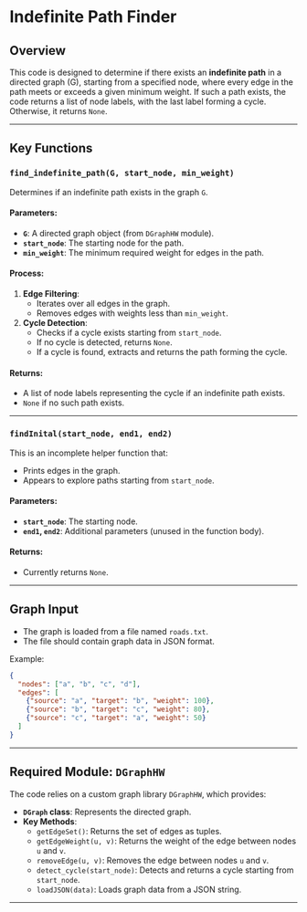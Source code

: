 # Indefinite Path Finder

## Overview
This code is designed to determine if there exists an **indefinite path** in a directed graph (G), starting from a specified node, where every edge in the path meets or exceeds a given minimum weight. If such a path exists, the code returns a list of node labels, with the last label forming a cycle. Otherwise, it returns `None`.

---

## Key Functions

### `find_indefinite_path(G, start_node, min_weight)`
Determines if an indefinite path exists in the graph `G`.

#### Parameters:
- **`G`**: A directed graph object (from `DGraphHW` module).
- **`start_node`**: The starting node for the path.
- **`min_weight`**: The minimum required weight for edges in the path.

#### Process:
1. **Edge Filtering**:
   - Iterates over all edges in the graph.
   - Removes edges with weights less than `min_weight`.
2. **Cycle Detection**:
   - Checks if a cycle exists starting from `start_node`.
   - If no cycle is detected, returns `None`.
   - If a cycle is found, extracts and returns the path forming the cycle.

#### Returns:
- A list of node labels representing the cycle if an indefinite path exists.
- `None` if no such path exists.

---

### `findInital(start_node, end1, end2)`
This is an incomplete helper function that:
- Prints edges in the graph.
- Appears to explore paths starting from `start_node`.

#### Parameters:
- **`start_node`**: The starting node.
- **`end1`, `end2`**: Additional parameters (unused in the function body).

#### Returns:
- Currently returns `None`.

---

## Graph Input
- The graph is loaded from a file named `roads.txt`.
- The file should contain graph data in JSON format.

Example:
```json
{
  "nodes": ["a", "b", "c", "d"],
  "edges": [
    {"source": "a", "target": "b", "weight": 100},
    {"source": "b", "target": "c", "weight": 80},
    {"source": "c", "target": "a", "weight": 50}
  ]
}
```

---

## Required Module: `DGraphHW`
The code relies on a custom graph library `DGraphHW`, which provides:
- **`DGraph` class**: Represents the directed graph.
- **Key Methods**:
  - `getEdgeSet()`: Returns the set of edges as tuples.
  - `getEdgeWeight(u, v)`: Returns the weight of the edge between nodes `u` and `v`.
  - `removeEdge(u, v)`: Removes the edge between nodes `u` and `v`.
  - `detect_cycle(start_node)`: Detects and returns a cycle starting from `start_node`.
  - `loadJSON(data)`: Loads graph data from a JSON string.

---


